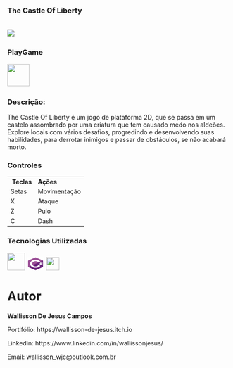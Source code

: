 <h3>The Castle Of Liberty</h3>
<br>
<img src="https://img.itch.zone/aW1nLzc1MTIwNTIucG5n/original/Bl8%2FRz.png">

<h3><p><b>PlayGame</b></p></h3>
<a href="https://wallisson-de-jesus.itch.io/the-castel-of-liberty">
 <img src="https://cdn.icon-icons.com/icons2/1147/PNG/512/1486486316-arrow-film-movie-play-player-start-video_81236.png" width="50" height="50"></img>
</a>
 
<h3>Descrição:</h3>
The Castle Of Liberty é um jogo de plataforma 2D, que se passa em um castelo assombrado por uma criatura que tem causado medo nos aldeões. Explore locais com vários desafios, progredindo e desenvolvendo suas habilidades, para derrotar inimigos e passar de obstáculos, se não acabará morto.

<h3>Controles</h3>
<table><tbody><tr><td class="text-center"><strong>&nbsp;Teclas</strong></td><td class="text-center"><strong>Ações</strong></td></tr><tr><td class="text-center">Setas</td><td>Movimentação</td></tr><tr><td class="text-center">X</td><td>Ataque</td></tr><tr><td class="text-center">Z</td><td>Pulo</td></tr><tr><td class="text-center">C</td><td>Dash</td></tr></tbody></table>

<h3>Tecnologias Utilizadas</h3>
  
  <p>
  <img  height="40" width="40" src="https://cdn.icon-icons.com/icons2/2248/PNG/128/unity_icon_136074.png">
  <img  height="30" width="40" src="https://raw.githubusercontent.com/devicons/devicon/master/icons/csharp/csharp-original.svg">
  <img  height="30" width="30" src="https://cdn.icon-icons.com/icons2/112/PNG/512/visual_studio_18908.png">
  </p>

<h1>Autor</h1>
  
  <b>Wallisson De Jesus Campos</b>
  
  <p> Portifólio: https://wallisson-de-jesus.itch.io </p>
  <p> Linkedin: https://www.linkedin.com/in/wallissonjesus/ </p>
  <p> Email: wallisson_wjc@outlook.com.br </p>
  
